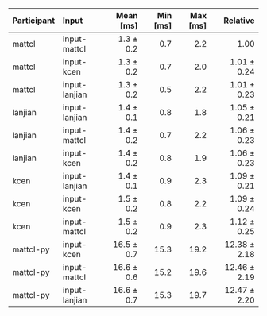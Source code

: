 | Participant | Input | Mean [ms] | Min [ms] | Max [ms] | Relative |
|:---|:---|---:|---:|---:|---:|
| mattcl | input-mattcl | 1.3 ± 0.2 | 0.7 | 2.2 | 1.00 |
| mattcl | input-kcen | 1.3 ± 0.2 | 0.7 | 2.0 | 1.01 ± 0.24 |
| mattcl | input-lanjian | 1.3 ± 0.2 | 0.5 | 2.2 | 1.01 ± 0.23 |
| lanjian | input-lanjian | 1.4 ± 0.1 | 0.8 | 1.8 | 1.05 ± 0.21 |
| lanjian | input-mattcl | 1.4 ± 0.2 | 0.7 | 2.2 | 1.06 ± 0.23 |
| lanjian | input-kcen | 1.4 ± 0.2 | 0.8 | 1.9 | 1.06 ± 0.23 |
| kcen | input-lanjian | 1.4 ± 0.1 | 0.9 | 2.3 | 1.09 ± 0.21 |
| kcen | input-kcen | 1.5 ± 0.2 | 0.8 | 2.2 | 1.09 ± 0.24 |
| kcen | input-mattcl | 1.5 ± 0.2 | 0.9 | 2.3 | 1.12 ± 0.25 |
| mattcl-py | input-kcen | 16.5 ± 0.7 | 15.3 | 19.2 | 12.38 ± 2.18 |
| mattcl-py | input-mattcl | 16.6 ± 0.6 | 15.2 | 19.6 | 12.46 ± 2.19 |
| mattcl-py | input-lanjian | 16.6 ± 0.7 | 15.3 | 19.7 | 12.47 ± 2.20 |

